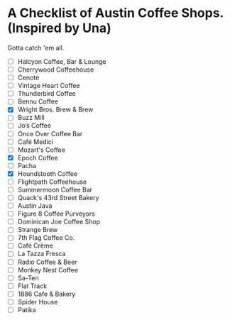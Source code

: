# A Checklist of Austin Coffee Shops. (Inspired by Una)

Gotta catch 'em all.

- [ ] Halcyon Coffee, Bar & Lounge
- [ ] Cherrywood Coffeehouse
- [ ] Cenote
- [ ] Vintage Heart Coffee
- [ ] Thunderbird Coffee
- [ ] Bennu Coffee
- [x] Wright Bros. Brew & Brew
- [ ] Buzz Mill
- [ ] Jo’s Coffee
- [ ] Once Over Coffee Bar
- [ ] Café Medici
- [ ] Mozart's Coffee
- [x] Epoch Coffee
- [ ] Pacha
- [x] Houndstooth Coffee
- [ ] Flightpath Coffeehouse
- [ ] Summermoon Coffee Bar
- [ ] Quack's 43rd Street Bakery
- [ ] Austin Java
- [ ] Figure 8 Coffee Purveyors
- [ ] Dominican Joe Coffee Shop
- [ ] Strange Brew
- [ ] 7th Flag Coffee Co.
- [ ] Café Crème
- [ ] La Tazza Fresca
- [ ] Radio Coffee & Beer
- [ ] Monkey Nest Coffee
- [ ] Sa-Ten
- [ ] Flat Track
- [ ] 1886 Cafe & Bakery
- [ ] Spider House
- [ ] Patika